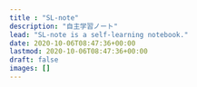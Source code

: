 ```yaml
---
title : "SL-note"
description: "自主学習ノート"
lead: "SL-note is a self-learning notebook."
date: 2020-10-06T08:47:36+00:00
lastmod: 2020-10-06T08:47:36+00:00
draft: false
images: []
---
```

